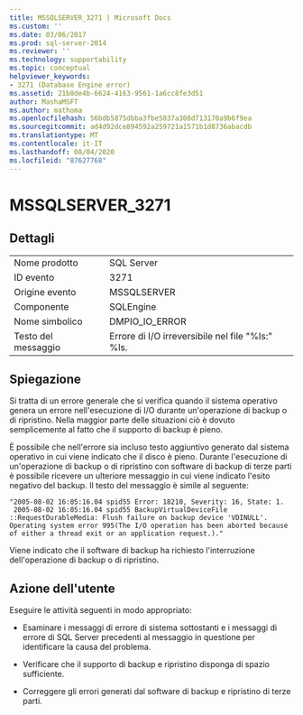 ```yaml
---
title: MSSQLSERVER_3271 | Microsoft Docs
ms.custom: ''
ms.date: 03/06/2017
ms.prod: sql-server-2014
ms.reviewer: ''
ms.technology: supportability
ms.topic: conceptual
helpviewer_keywords:
- 3271 (Database Engine error)
ms.assetid: 21b8de4b-6624-4163-9561-1a6cc8fe3d51
author: MashaMSFT
ms.author: mathoma
ms.openlocfilehash: 56bdb5875dbba3fbe5037a308d713170a9b6f9ea
ms.sourcegitcommit: ad4d92dce894592a259721a1571b1d8736abacdb
ms.translationtype: MT
ms.contentlocale: it-IT
ms.lasthandoff: 08/04/2020
ms.locfileid: "87627768"
---
```

# <a name="mssqlserver_3271"></a>MSSQLSERVER_3271
    
## <a name="details"></a>Dettagli  
  
|||  
|-|-|  
|Nome prodotto|SQL Server|  
|ID evento|3271|  
|Origine evento|MSSQLSERVER|  
|Componente|SQLEngine|  
|Nome simbolico|DMPIO_IO_ERROR|  
|Testo del messaggio|Errore di I/O irreversibile nel file "%ls:" %ls.|  
  
## <a name="explanation"></a>Spiegazione  
 Si tratta di un errore generale che si verifica quando il sistema operativo genera un errore nell'esecuzione di I/O durante un'operazione di backup o di ripristino. Nella maggior parte delle situazioni ciò è dovuto semplicemente al fatto che il supporto di backup è pieno.  
  
 È possibile che nell'errore sia incluso testo aggiuntivo generato dal sistema operativo in cui viene indicato che il disco è pieno. Durante l'esecuzione di un'operazione di backup o di ripristino con software di backup di terze parti è possibile ricevere un ulteriore messaggio in cui viene indicato l'esito negativo del backup. Il testo del messaggio è simile al seguente:  
  
```  
"2005-08-02 16:05:16.04 spid55 Error: 18210, Severity: 16, State: 1.  
 2005-08-02 16:05:16.04 spid55 BackupVirtualDeviceFile  
::RequestDurableMedia: Flush failure on backup device 'VDINULL'.   
Operating system error 995(The I/O operation has been aborted because   
of either a thread exit or an application request.)."  
```  
  
 Viene indicato che il software di backup ha richiesto l'interruzione dell'operazione di backup o di ripristino.  
  
## <a name="user-action"></a>Azione dell'utente  
 Eseguire le attività seguenti in modo appropriato:  
  
-   Esaminare i messaggi di errore di sistema sottostanti e i messaggi di errore di SQL Server precedenti al messaggio in questione per identificare la causa del problema.  
  
-   Verificare che il supporto di backup e ripristino disponga di spazio sufficiente.  
  
-   Correggere gli errori generati dal software di backup e ripristino di terze parti.  
  
  
